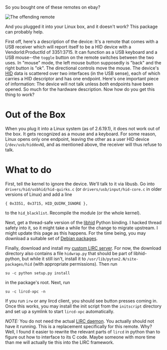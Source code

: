 So you bought one of these remotes on ebay?

![The offending remote](https://tiker.net/news.tiker.net/files/remote.jpeg)

And you plugged it into your Linux box, and it doesn't work? This package can
probably help.

First off, here's a description of the device: It's a remote that comes with a
USB receiver which will report itself to be a HID device with a
VendorId:ProductId of 3351:3715. It can function as a USB keyboard and a USB
mouse--the `toggle` button on the remote switches between the two uses. In
"mouse" mode, the left mouse button supposedly is "back" and the right button
is "ok". The directional controls move the mouse. The device's
[HID](http://www.usb.org/developers/hidpage/) data is scattered over two
interfaces (in the USB sense), each of which carries a HID descriptor and has
one endpoint. Here's one important piece of information: The device will not
talk unless *both* endpoints have been opened. So much for the hardware
description. Now how do you get this thing to work?

Out of the Box
==========

When you plug it into a Linux system (as of 2.6.19.1), it does not work out of
the box. It gets recognized as a mouse and a keyboard. For some reason, Linux
opens only one endpoint, leaving the other as a user HID device
(`/dev/usb/hiddevN`), and as mentioned above, the receiver will thus refuse to
talk.

What to do
========

First, tell the kernel to ignore the device. We'll talk to it via libusb. Go
into `drivers/hid/usbhid/hid-quirks.c` (or `drivers/usb/input/hid-core.c` in
older versions of Linux) and add a line

    { 0x3351, 0x3715, HID_QUIRK_IGNORE },

to the `hid_blacklist`. Recompile the module (or the whole kernel).

Next, get a thread-safe version of the
[libhid](http://libhid.alioth.debian.org/) Python binding. I hacked thread
safety into it, so it might take a while for the change to migrate upstream. I
might update this page as this happens. For the time being, you may download a
suitable set of [Debian
packages](/dl/software/xpc-remote/libhid-python-threads).

Finally, download and install my [custom LIRC
server](https://github.com/inducer/lircd-xpc). For now, the download directory
also contains a file `hidwrap.py` that should be part of libhid-python, but
while it still isn't, install it to `/usr/lib/pyton2.N/site-packages/hid` (with
appropriate permissions). Then run

    su -c python setup.py install

in the package's root. Next, run

    su -c lircd-xpc -n

If you run `irw` or any lircd client, you should see button presses coming in.
Once this works, you may install the init script from the `initscript`
directory and set up a symlink to start `lircd-xpc` automatically.

*NOTE:* You do not need the actual [LIRC daemon](http://www.lirc.org/). You
actually should not have it running. This is a replacement specifically for
this remote. Why? Well, I found it easier to rewrite the relevant parts of
`lircd` in python than to figure out how to interface to its C code. Maybe
someone with more time than me will actually tie this into the LIRC framework.

